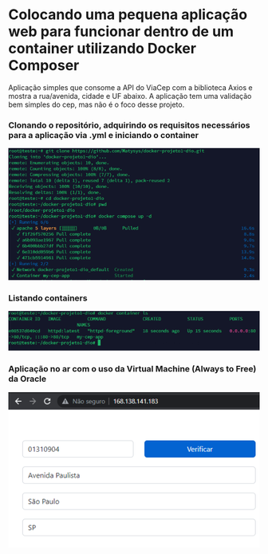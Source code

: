 # Colocando uma pequena aplicação web para funcionar dentro de um container utilizando Docker Composer

Aplicação simples que consome a API do ViaCep com a biblioteca Axios e mostra a rua/avenida, cidade e UF abaixo. A aplicação tem uma validação bem simples do cep, mas não é o foco desse projeto.

### Clonando o repositório, adquirindo os requisitos necessários para a aplicação via .yml e iniciando o container
![1](./running1.png)

### Listando containers
![1](./running2.png)

### Aplicação no ar com o uso da Virtual Machine (Always to Free) da Oracle
![1](./running3.png)
